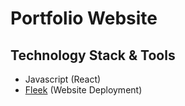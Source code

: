 # Portfolio Website

## Technology Stack & Tools

- Javascript (React)
- [Fleek](https://fleek.co/) (Website Deployment)
